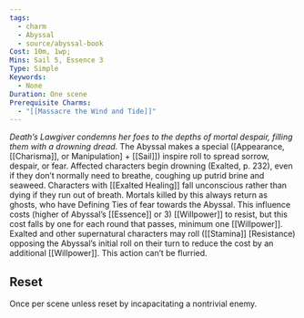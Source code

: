 ```yaml
---
tags:
  - charm
  - Abyssal
  - source/abyssal-book
Cost: 10m, 1wp; 
Mins: Sail 5, Essence 3
Type: Simple
Keywords:
  - None
Duration: One scene
Prerequisite Charms:
  - "[[Massacre the Wind and Tide]]"
---
```

*Death’s Lawgiver condemns her foes to the depths of mortal despair, filling them with a drowning dread.*
The Abyssal makes a special ([Appearance, [[Charisma]], or Manipulation] + [[Sail]]) inspire roll to spread sorrow, despair, or fear. Affected characters begin drowning (Exalted, p. 232), even if they don’t normally need to breathe, coughing up putrid brine and seaweed. Characters with [[Exalted Healing]] fall unconscious rather than dying if they run out of breath. Mortals killed by this always return as ghosts, who have Defining Ties of fear towards the Abyssal.
This influence costs (higher of Abyssal’s [[Essence]] or 3) [[Willpower]] to resist, but this cost falls by one for each round that passes, minimum one [[Willpower]]. Exalted and other supernatural characters may roll ([[Stamina]] [Resistance) opposing the Abyssal’s initial roll on their turn to reduce the cost by an additional [[Willpower]]. This action can’t be flurried.
## Reset 
Once per scene unless reset by incapacitating a nontrivial enemy.